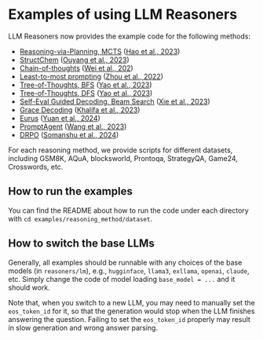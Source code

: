 # Examples of using LLM Reasoners
LLM Reasoners now provides the example code for the following methods:
  - [Reasoning-via-Planning, MCTS](RAP) ([Hao et al., 2023](https://arxiv.org/abs/2305.14992))
  - [StructChem](StructChem) ([Ouyang et al., 2023](https://arxiv.org/abs/2311.09656))
  - [Chain-of-thoughts](CoT) ([Wei et al., 202](https://arxiv.org/abs/2201.11903))
  - [Least-to-most prompting](Least-to-most) ([Zhou et al., 2022](https://arxiv.org/abs/2205.10625))
  - [Tree-of-Thoughts, BFS](ToT) ([Yao et al., 2023](https://arxiv.org/abs/2305.10601))
  - [Tree-of-Thoughts, DFS](ToT) ([Yao et al., 2023](https://arxiv.org/abs/2305.10601))
  - [Self-Eval Guided Decoding, Beam Search](Self-Eval) ([Xie et al., 2023](https://arxiv.org/abs/2305.00633))
  - [Grace Decoding](Grace) ([Khalifa et al., 2023](https://arxiv.org/abs/2305.14934))
  - [Eurus](Eurus) ([Yuan et al., 2024](https://arxiv.org/abs/2404.02078))
  - [PromptAgent](PromptAgent) ([Wang et al., 2023](https://arxiv.org/abs/2310.16427))
  - [DRPO](DRPO) ([Somanshu et al., 2024](https://aclanthology.org/2024.emnlp-main.1220/))

For each reasoning method, we provide scripts for different datasets, including GSM8K, AQuA, blocksworld, Prontoqa, StrategyQA, Game24, Crosswords, etc.

## How to run the examples
You can find the README about how to run the code under each directory with `cd examples/reasoning_method/dataset`.

## How to switch the base LLMs

Generally, all examples should be runnable with any choices of the base models (in `reasoners/lm`), e.g., `hugginface`, `llama3`, `exllama`, `openai`, `claude`, etc. Simply change the code of model loading `base_model = ...` and it should work.

Note that, when you switch to a new LLM, you may need to manually set the `eos_token_id` for it, so that the generation would stop when the LLM finishes answering the question. Failing to set the `eos_token_id` properly may result in slow generation and wrong answer parsing.
